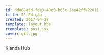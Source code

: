 ```yaml
---
id: dd868a5d-fee3-40c0-b65c-2ae42ffk22011
title: 2ª Edição
created: 2017-04-28
template: layout.hbs
rtemplate: post.jsx
cover: git.jpg
---
```


Kianda Hub